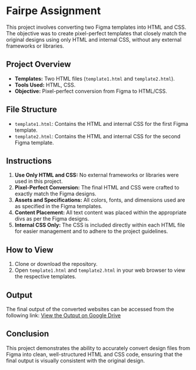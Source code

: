 # Fairpe Assignment

This project involves converting two Figma templates into HTML and CSS. The objective was to create pixel-perfect templates that closely match the original designs using only HTML and internal CSS, without any external frameworks or libraries.

## Project Overview

- **Templates:** Two HTML files (`template1.html` and `template2.html`).
- **Tools Used:** HTML, CSS.
- **Objective:** Pixel-perfect conversion from Figma to HTML/CSS.

## File Structure

- `template1.html`: Contains the HTML and internal CSS for the first Figma template.
- `template2.html`: Contains the HTML and internal CSS for the second Figma template.

## Instructions

1. **Use Only HTML and CSS:** No external frameworks or libraries were used in this project.
2. **Pixel-Perfect Conversion:** The final HTML and CSS were crafted to exactly match the Figma designs.
3. **Assets and Specifications:** All colors, fonts, and dimensions used are as specified in the Figma templates.
4. **Content Placement:** All text content was placed within the appropriate divs as per the Figma designs.
5. **Internal CSS Only:** The CSS is included directly within each HTML file for easier management and to adhere to the project guidelines.

## How to View

1. Clone or download the repository.
2. Open `template1.html` and `template2.html` in your web browser to view the respective templates.

## Output

The final output of the converted websites can be accessed from the following link: [View the Output on Google Drive](https://drive.google.com/drive/folders/your-placeholder-link)

## Conclusion

This project demonstrates the ability to accurately convert design files from Figma into clean, well-structured HTML and CSS code, ensuring that the final output is visually consistent with the original design.
